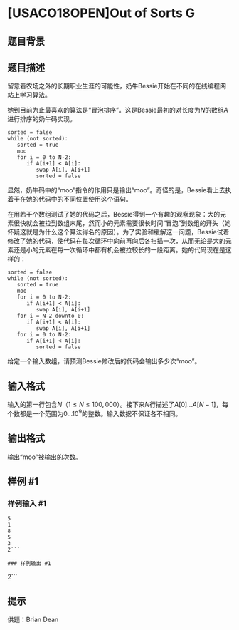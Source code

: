 # [USACO18OPEN]Out of Sorts G

## 题目背景



## 题目描述

留意着农场之外的长期职业生涯的可能性，奶牛Bessie开始在不同的在线编程网站上学习算法。

她到目前为止最喜欢的算法是“冒泡排序”。这是Bessie最初的对长度为$N$的数组$A$进行排序的奶牛码实现。
```
sorted = false
while (not sorted):
   sorted = true
   moo
   for i = 0 to N-2:
      if A[i+1] < A[i]:
         swap A[i], A[i+1]
         sorted = false
```
显然，奶牛码中的“moo”指令的作用只是输出“moo”。奇怪的是，Bessie看上去执着于在她的代码中的不同位置使用这个语句。

在用若干个数组测试了她的代码之后，Bessie得到一个有趣的观察现象：大的元素很快就会被拉到数组末尾，然而小的元素需要很长时间“冒泡”到数组的开头（她怀疑这就是为什么这个算法得名的原因）。为了实验和缓解这一问题，Bessie试着修改了她的代码，使代码在每次循环中向前再向后各扫描一次，从而无论是大的元素还是小的元素在每一次循环中都有机会被拉较长的一段距离。她的代码现在是这样的：
```
sorted = false
while (not sorted):
   sorted = true
   moo
   for i = 0 to N-2:
      if A[i+1] < A[i]:
         swap A[i], A[i+1]
   for i = N-2 downto 0:
      if A[i+1] < A[i]:
         swap A[i], A[i+1]
   for i = 0 to N-2:
      if A[i+1] < A[i]:
         sorted = false
```
给定一个输入数组，请预测Bessie修改后的代码会输出多少次“moo”。

## 输入格式

输入的第一行包含$N$（$1 \leq N \leq 100,000$）。接下来$N$行描述了$A[0] \ldots A[N-1]$，每个数都是一个范围为$0 \ldots 10^9$的整数。输入数据不保证各不相同。

## 输出格式

输出“moo”被输出的次数。

## 样例 #1

### 样例输入 #1
```
5
1
8
5
3
2```

### 样例输出 #1

```
2```

## 提示

供题：Brian Dean
